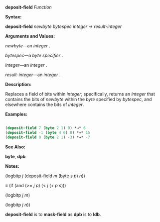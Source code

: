 **deposit-field** *Function* 



**Syntax:** 



**deposit-field** *newbyte bytespec integer → result-integer* 



**Arguments and Values:** 



*newbyte*—an *integer* . 



*bytespec*—a *byte specifier* . 



*integer*—an *integer* . 



*result-integer*—an *integer* . 



**Description:** 



Replaces a field of bits within *integer*; specifically, returns an *integer* that contains the bits of *newbyte* within the *byte* specified by *bytespec*, and elsewhere contains the bits of *integer*. 



**Examples:**
```lisp
 
(deposit-field 7 (byte 2 1) 0) *→* 6 
(deposit-field -1 (byte 4 0) 0) *→* 15 
(deposit-field 0 (byte 2 1) -3) *→* -7 

```
**See Also:** 



**byte**, **dpb** 



**Notes:** 



(logbitp *j* (deposit-field *m* (byte *s p*) *n*)) 



*≡* (if (and (&gt;= *j p*) (&lt; *j* (+ *p s*))) 



(logbitp *j m*) 



(logbitp *j n*)) 







 



 



**deposit-field** is to **mask-field** as **dpb** is to **ldb**. 



